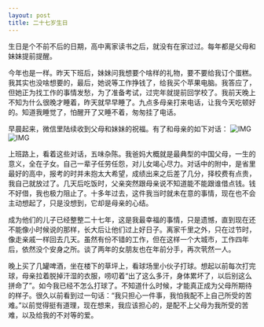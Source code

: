 ```yaml
---
layout: post
title: 二十七岁生日
---
```


生日是个不前不后的日期，高中离家读书之后，就没有在家过过。每年都是父母和妹妹提前提醒。

今年也是一样。昨天下班后，妹妹问我想要个啥样的礼物，要不要给我订个蛋糕。我其实也没啥想要的，最后，她说等工作挣钱了，给我买个苹果电脑。我答应了，但她正为找工作的事情发愁，为了准备考试，过完年就提前回学校了。我前天晚上不知为什么很晚才睡着，昨天就早早睡了。九点多母亲打来电话，让我今天吃顿好的。知道我睡觉了，怕醒开了又睡不着，匆匆挂了电话。

早晨起来，微信里陆续收到父母和妹妹的祝福。有了和母亲的如下对话：
![IMG](/images/27th_1.PNG)
![IMG](/images/27th_2.PNG)

上班路上，看着这些对话，五味杂陈。我爸妈大概就是最典型的中国父母，一生的意义，全在子女。自己一辈子任劳任怨，对儿女竭心尽力。对话中的附中，是省里最好的高中，报考的时并未抱太大希望，成绩出来之后差了几分，择校费有点贵，我自己就放过了。几天后吃饭时，父亲突然跟母亲说不知道能不能跟谁借点钱。钱不好借，我也极力阻止了。十多年过去，这件我当时就未在意的事情，现在也不会主动想起了，只是没想到，它却是母亲的心结。

成为他们的儿子已经整整二十七年，这是我最幸福的事情，只是遗憾，直到现在还不能像小时候说的那样，长大后让他们过上好日子。离家千里之外，只在过节时，像走亲戚一样回去几天。虽然有份不错的工作，但在这样一个大城市，工作四年后，依然没个安身之所。谈了两年的女朋友也在年前分手，再次茕然一人。

晚上买了几罐啤酒，坐在楼下的草坪上，看球场里小伙子打球。想起以前每次打完球，母亲拉着脱掉汗湿的衣服，唠叨着“出了这么多汗，身体累坏了，以后别这么拼命了”。如今我已经不怎么打球了。不知道什么时候，才能真正成为父母所期待的样子。很久以前看到过一句话：“我只担心一件事，我怕我配不上自己所受的苦难。”以前觉得挺有道理，现在想来，我应该担心的，是配不上父母为我所受的苦难，以及给我的不对等的爱。
